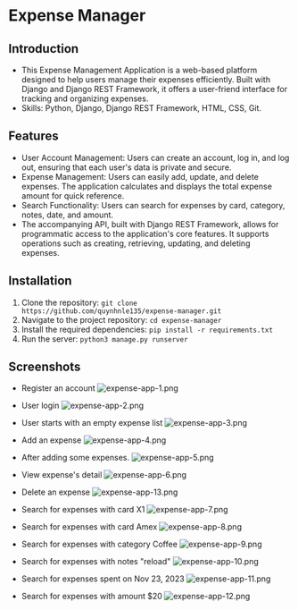 # Expense Manager

## Introduction
- This Expense Management Application is a web-based platform designed to help users manage their expenses efficiently. Built with Django and Django REST Framework, it offers a user-friend interface for tracking and organizing expenses.
- Skills: Python, Django, Django REST Framework, HTML, CSS, Git.

## Features
* User Account Management: Users can create an account, log in, and log out, ensuring that each user's data is private and secure.
* Expense Management: Users can easily add, update, and delete expenses. The application calculates and displays the total expense amount for quick reference.
* Search Functionality: Users can search for expenses by card, category, notes, date, and amount.
* The accompanying API, built with Django REST Framework, allows for programmatic access to the application's core features. It supports operations such as creating, retrieving, updating, and deleting expenses.

## Installation

1. Clone the repository: ```git clone https://github.com/quynhnle135/expense-manager.git```
2. Navigate to the project repository: ```cd expense-manager```
3. Install the required dependencies: ```pip install -r requirements.txt```
4. Run the server: ```python3 manage.py runserver```

## Screenshots
* Register an account
![expense-app-1.png](expense-app-screenshots%2Fexpense-app-1.png)

* User login
![expense-app-2.png](expense-app-screenshots%2Fexpense-app-2.png)

* User starts with an empty expense list
![expense-app-3.png](expense-app-screenshots%2Fexpense-app-3.png)

* Add an expense
![expense-app-4.png](expense-app-screenshots%2Fexpense-app-4.png)

* After adding some expenses.
![expense-app-5.png](expense-app-screenshots%2Fexpense-app-5.png)

* View expense's detail
![expense-app-6.png](expense-app-screenshots%2Fexpense-app-6.png)

* Delete an expense
![expense-app-13.png](expense-app-screenshots%2Fexpense-app-13.png)

* Search for expenses with card X1
![expense-app-7.png](expense-app-screenshots%2Fexpense-app-7.png)

* Search for expenses with card Amex
![expense-app-8.png](expense-app-screenshots%2Fexpense-app-8.png)

* Search for expenses with category Coffee
![expense-app-9.png](expense-app-screenshots%2Fexpense-app-9.png)

* Search for expenses with notes "reload"
![expense-app-10.png](expense-app-screenshots%2Fexpense-app-10.png)

* Search for expenses spent on Nov 23, 2023
![expense-app-11.png](expense-app-screenshots%2Fexpense-app-11.png)

* Search for expenses with amount $20
![expense-app-12.png](expense-app-screenshots%2Fexpense-app-12.png)

